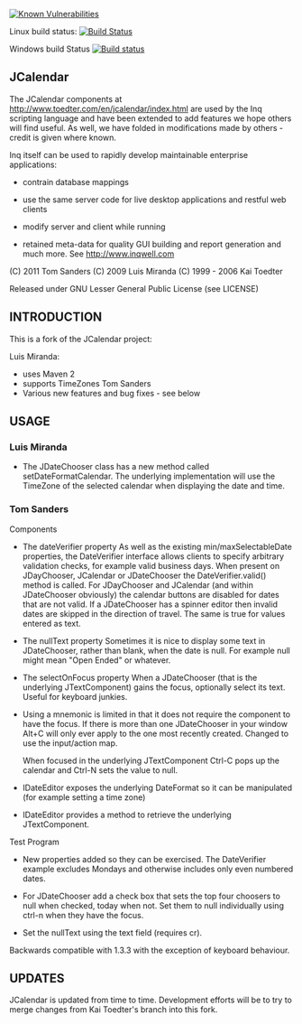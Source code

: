 [![Known Vulnerabilities](https://snyk.io//test/github/javatlacati/jcalendar/badge.svg?targetFile=pom.xml)](https://snyk.io//test/github/javatlacati/jcalendar?targetFile=pom.xml)

Linux build status: [![Build Status](https://travis-ci.org/javatlacati/jcalendar.svg?branch=master)](https://travis-ci.org/javatlacati/jcalendar)

Windows build Status [![Build status](https://ci.appveyor.com/api/projects/status/6clgqnjmgnxls5sj?svg=true)](https://ci.appveyor.com/project/javatlacati/jcalendar)

JCalendar
-

The JCalendar components
at http://www.toedter.com/en/jcalendar/index.html are used by
the Inq scripting language and have been extended to add
features we hope others will find useful. As well, we have
folded in modifications made by others - credit is given
where known.

Inq itself can be used to rapidly develop maintainable
enterprise applications:

 - contrain database mappings

 - use the same server code for live desktop applications
   and restful web clients

 - modify server and client while running

 - retained meta-data for quality GUI building and report
   generation and much more. See http://www.inqwell.com

(C) 2011 Tom Sanders
(C) 2009 Luis Miranda
(C) 1999 - 2006 Kai Toedter

Released under GNU Lesser General Public License (see LICENSE)

INTRODUCTION
---

This is a fork of the JCalendar project:

 Luis Miranda:
   * uses Maven 2
   * supports TimeZones
 Tom Sanders
   * Various new features and bug fixes - see below

USAGE
--

### Luis Miranda
 - The JDateChooser class has a new method called setDateFormatCalendar.
   The underlying implementation will use the TimeZone of the selected
   calendar when displaying the date and time.

### Tom Sanders

Components

 - The dateVerifier property
   As well as the existing min/maxSelectableDate properties, the
   DateVerifier interface allows clients to specify arbitrary
   validation checks, for example valid business days. When present
   on JDayChooser, JCalendar or JDateChooser the DateVerifier.valid()
   method is called. For JDayChooser and JCalendar (and within
   JDateChooser obviously) the calendar buttons are disabled for dates
   that are not valid. If a JDateChooser has a spinner editor then
   invalid dates are skipped in the direction of travel. The same is
   true for values entered as text.
    
 - The nullText property
   Sometimes it is nice to display some text in JDateChooser, rather
   than blank, when the date is null. For example null might
   mean "Open Ended" or whatever.

 - The selectOnFocus property
   When a JDateChooser (that is the underlying JTextComponent) gains
   the focus, optionally select its text. Useful for keyboard junkies.

 - Using a mnemonic is limited in that it does not require the
   component to have the focus. If there is more than one JDateChooser
   in your window Alt+C will only ever apply to the one most
   recently created. Changed to use the input/action map.

   When focused in the underlying JTextComponent Ctrl-C pops up the
   calendar and Ctrl-N sets the value to null.

 - IDateEditor exposes the underlying DateFormat so it can be
   manipulated (for example setting a time zone)

 - IDateEditor provides a method to retrieve the underlying
   JTextComponent.

Test Program

 - New properties added so they can be exercised. The DateVerifier
   example excludes Mondays and otherwise includes only even numbered
   dates.

 - For JDateChooser add a check box that sets the top four choosers
   to null when checked, today when not. Set them to null
   individually using ctrl-n when they have the focus.

 - Set the nullText using the text field (requires cr).

Backwards compatible with 1.3.3 with the exception of keyboard
behaviour.

UPDATES
--

JCalendar is updated from time to time. Development efforts will be
to try to merge changes from Kai Toedter's branch into this fork.
